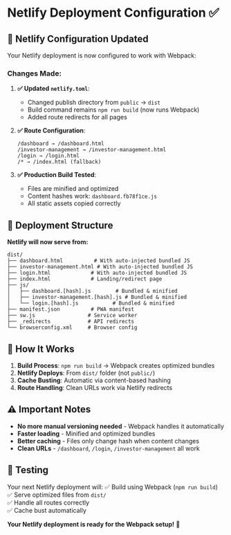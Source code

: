 # Netlify Deployment Configuration ✅

## 🚀 Netlify Configuration Updated

Your Netlify deployment is now configured to work with Webpack:

### Changes Made:

1. **✅ Updated `netlify.toml`**:
   - Changed publish directory from `public` → `dist`
   - Build command remains `npm run build` (now runs Webpack)
   - Added route redirects for all pages

2. **✅ Route Configuration**:
   ```
   /dashboard → /dashboard.html
   /investor-management → /investor-management.html  
   /login → /login.html
   /* → /index.html (fallback)
   ```

3. **✅ Production Build Tested**:
   - Files are minified and optimized
   - Content hashes work: `dashboard.fb78f1ce.js`
   - All static assets copied correctly

## 📁 Deployment Structure

**Netlify will now serve from:**
```
dist/
├── dashboard.html          # With auto-injected bundled JS
├── investor-management.html # With auto-injected bundled JS  
├── login.html             # With auto-injected bundled JS
├── index.html             # Landing/redirect page
├── js/
│   ├── dashboard.[hash].js        # Bundled & minified
│   ├── investor-management.[hash].js # Bundled & minified
│   └── login.[hash].js           # Bundled & minified
├── manifest.json          # PWA manifest
├── sw.js                 # Service worker
├── _redirects            # API redirects
└── browserconfig.xml     # Browser config
```

## 🔧 How It Works

1. **Build Process**: `npm run build` → Webpack creates optimized bundles
2. **Netlify Deploys**: From `dist/` folder (not `public/`)
3. **Cache Busting**: Automatic via content-based hashing
4. **Route Handling**: Clean URLs work via Netlify redirects

## ⚠️ Important Notes

- **No more manual versioning needed** - Webpack handles it automatically
- **Faster loading** - Minified and optimized bundles
- **Better caching** - Files only change hash when content changes
- **Clean URLs** - `/dashboard`, `/login`, `/investor-management` all work

## 🧪 Testing

Your next Netlify deployment will:
✅ Build using Webpack (`npm run build`)  
✅ Serve optimized files from `dist/`  
✅ Handle all routes correctly  
✅ Cache bust automatically  

**Your Netlify deployment is ready for the Webpack setup!** 🎉